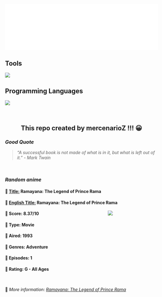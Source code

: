 
<img src="svg/nai.svg" />

<p>
  <h2>Tools</h2>
  <a href="https://skillicons.dev">
    <img src="https://skillicons.dev/icons?i=git,bash,vim,ubuntu,tensorflow,pytorch,docker,raspberrypi" />
  </a>

  <br />

  <h2>Programming Languages</h2>

  <a href="https://skillicons.dev">
    <img src="https://skillicons.dev/icons?i=python,c,cpp" />
  </a>
</p>

<br />

<h2 align="center">This repo created by mercenarioZ !!! 😀</h2>
<h3><i>Good Quote</i></h3>

<blockquote>
<i>
“A successful book is not made of what is in it, but what is left out of it.” - Mark Twain
</i>
</blockquote>

<br />

<h3><i>Random anime</i></h3>

<h4>
  <strong>🥭 <u>Title:</u></strong> Ramayana: The Legend of Prince Rama
</h4>

<h4>🌿 <u>English Title:</u> Ramayana: The Legend of Prince Rama</h4>

<img align="right" width="165" src=https://cdn.myanimelist.net/images/anime/1070/104671.jpg />

<h4>🌱 Score: 8.37/10</h4>

<h4>🌲 Type: Movie</h4>

<h4>🌴 Aired: 1993</h4>

<h4>🌵 Genres: Adventure</h4>

<h4>🥑 Episodes: 1</h4>

<h4>🍏 Rating: G - All Ages</h4>

<br />

🍂 *More information: [Ramayana: The Legend of Prince Rama](https://myanimelist.net/anime/4921/Ramayana__The_Legend_of_Prince_Rama)*
    